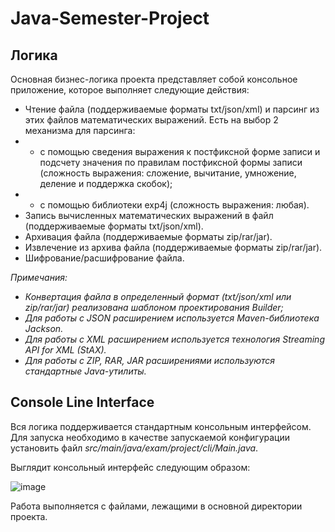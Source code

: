 # Java-Semester-Project
## Логика
Основная бизнес-логика проекта представляет собой консольное приложение, которое выполняет следующие действия:
* Чтение файла (поддерживаемые форматы txt/json/xml) и парсинг из этих файлов математических выражений. Есть на выбор 2 механизма для парсинга: 
* * с помощью сведения выражения к постфиксной форме записи и подсчету значения по правилам постфиксной формы записи (сложность выражения: сложение, вычитание, умножение, деление и поддержка скобок);
* * с помощью библиотеки exp4j (сложность выражения: любая).
* Запись вычисленных математических выражений в файл (поддерживаемые форматы txt/json/xml).
* Архивация файла (поддерживаемые форматы zip/rar/jar).
* Извлечение из архива файла (поддерживаемые форматы zip/rar/jar).
* Шифрование/расшифрование файла.

_Примечания:_
* _Конвертация файла в определенный формат (txt/json/xml или zip/rar/jar) реализована шаблоном проектирования Builder;_
* _Для работы с JSON расширением используется Maven-библиотека Jackson._
* _Для работы с XML расширением используется технология Streaming API for XML (StAX)._
* _Для работы с ZIP, RAR, JAR расширениями используются стандартные Java-утилиты._

## Console Line Interface
Вся логика поддерживается стандартным консольным интерфейсом. Для запуска необходимо в качестве запускаемой конфигурации установить файл _src/main/java/exam/project/cli/Main.java_. 

Выглядит консольный интерфейс следующим образом:

![image](https://user-images.githubusercontent.com/93089691/213317731-1ec399f6-0300-48b9-8e88-6e28b1a7e153.png)

Работа выполняется с файлами, лежащими в основной директории проекта.
